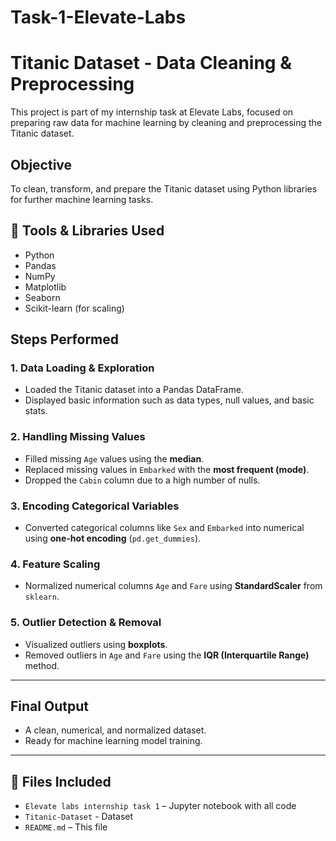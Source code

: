 # Task-1-Elevate-Labs
# Titanic Dataset - Data Cleaning & Preprocessing

This project is part of my internship task at Elevate Labs, focused on preparing raw data for machine learning by cleaning and preprocessing the Titanic dataset.

## Objective

To clean, transform, and prepare the Titanic dataset using Python libraries for further machine learning tasks.

## 🔧 Tools & Libraries Used

- Python
- Pandas
- NumPy
- Matplotlib
- Seaborn
- Scikit-learn (for scaling)

## Steps Performed

### 1. Data Loading & Exploration
- Loaded the Titanic dataset into a Pandas DataFrame.
- Displayed basic information such as data types, null values, and basic stats.

### 2. Handling Missing Values
- Filled missing `Age` values using the **median**.
- Replaced missing values in `Embarked` with the **most frequent (mode)**.
- Dropped the `Cabin` column due to a high number of nulls.

### 3. Encoding Categorical Variables
- Converted categorical columns like `Sex` and `Embarked` into numerical using **one-hot encoding** (`pd.get_dummies`).

### 4. Feature Scaling
- Normalized numerical columns `Age` and `Fare` using **StandardScaler** from `sklearn`.

### 5. Outlier Detection & Removal
- Visualized outliers using **boxplots**.
- Removed outliers in `Age` and `Fare` using the **IQR (Interquartile Range)** method.

---

## Final Output
- A clean, numerical, and normalized dataset.
- Ready for machine learning model training.

---

## 📁 Files Included
- `Elevate labs internship task 1` – Jupyter notebook with all code
- `Titanic-Dataset` - Dataset 
- `README.md` – This file

